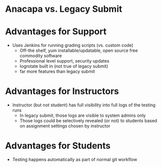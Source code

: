 # Anacapa vs. Legacy Submit

# Advantages for Support

* Uses Jenkins for running grading scripts (vs. custom code)
    * Off-the shelf, yum installable/updatable, open source free commodity software
    * Professional level support, security updates
    * logrotate built in (not true of legacy submit)
    * far more features than legacy submit

# Advantages for Instructors

* Instructor (but not student) has full visibility into full logs of the testing runs
    * In legacy submit, those logs are visible to system admins only
    * Those logs could be selectively revealed (or not) to students based on assignment settings chosen by instructor
   
   
# Advantages for Students

* Testing happens automatically as part of normal git workflow

